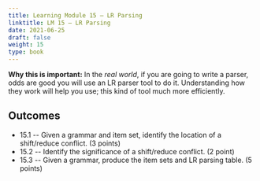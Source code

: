 ```yaml
---
title: Learning Module 15 — LR Parsing
linktitle: LM 15 – LR Parsing
date: 2021-06-25
draft: false
weight: 15
type: book
---
```

**Why this is important:**  In the *real world*, if you are going to write a parser,
odds are good you will use an LR parser tool to do it.  Understanding how they
work will help you use; this kind of tool much more efficiently.

## Outcomes
  - 15.1 -- Given a grammar and item set, identify the location of a shift/reduce conflict. (3 points)
  - 15.2 -- Identify the significance of a shift/reduce conflict. (2 point)
  - 15.3 -- Given a grammar, produce the item sets and LR parsing table. (5 points)
